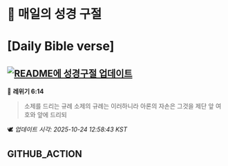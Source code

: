 # 🙏 매일의 성경 구절
# [Daily Bible verse]
## [![README에 성경구절 업데이트](https://github.com/DONGSUKA/first_test/actions/workflows/update-readme-bible.yml/badge.svg)](https://github.com/DONGSUKA/first_test/actions/workflows/update-readme-bible.yml)
<!-- START_BIBLE_VERSE -->
📖 **레위기 6:14**
> 소제를 드리는 규례 소제의 규례는 이러하니라 아론의 자손은 그것을 제단 앞 여호와 앞에 드리되

🕊️ _업데이트 시각: 2025-10-24 12:58:43 KST_
  <!-- END_BIBLE_VERSE -->
## GITHUB_ACTION
